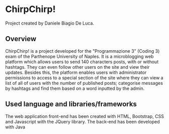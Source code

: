 # ChirpChirp!
Project created by Daniele Biagio De Luca.
## Overview
ChirpChirp! is a project developed for the "Programmazione 3" (Coding 3) exam of the Parthenope University of Naples. It is a microblogging web platform which allows users to send 140 characters posts, with or without hashtags. They can even follow other users on the site and view their updates. Besides this, the platform enables users with administrator permissions to access to a special section of the site where they can view a list of all of users with the number of published posts; categorise messages by hashtags and find them based on a word inputted by the admin.
## Used language and libraries/frameworks
The web application front-end has been created with HTML, Bootstrap, CSS and Javascript with the JQuery library. The back-end has been developed with Java 
